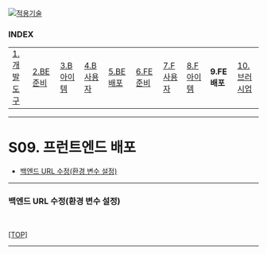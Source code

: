 [nextjs15]: readme.md
[![적용기술](https://skillicons.dev/icons?i=pr,nextjs,ts,react,vercel)][nextjs15]
 
### INDEX

<table>
  <tr>
    <td><a href="small_01.md">1.개발도구   </a></td>
    <td><a href="small_02.md">2.BE준비    </a></td>
    <td><a href="small_03.md">3.B아이템   </a></td>
    <td><a href="small_04.md">4.B사용자   </a></td>
    <td><a href="small_05.md">5.BE배포    </a></td>
    <td><a href="small_06.md">6.FE준비    </a></td>
    <td><a href="small_07.md">7.F사용자   </a></td>
    <td><a href="small_08.md">8.F아이템   </a></td>
    <td><b href="small_09.md">9.FE배포    </b></td>
    <td><a href="small_10.md">10.브러시업  </a></td>
  </tr>
</table>

---
# S09. 프런트엔드 배포
- [백엔드 URL 수정(환경 변수 설정)](#백엔드-url-수정환경-변수-설정)

---
### 백엔드 URL 수정(환경 변수 설정)

<br/>

[[TOP]](#index)

---
